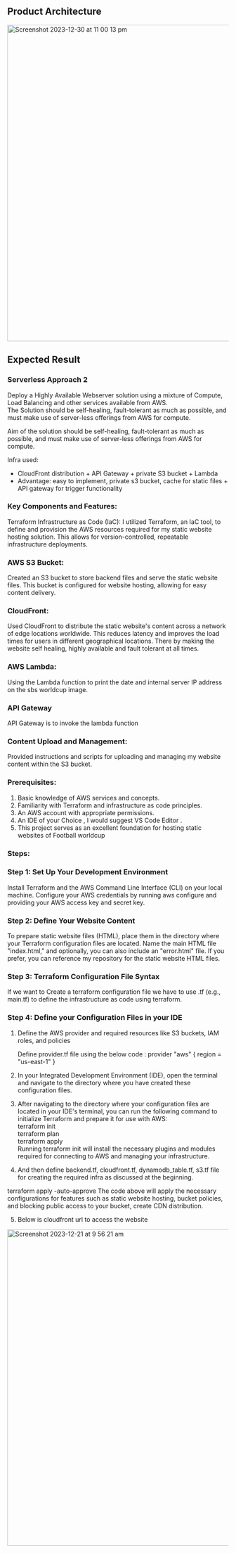 ## Product Architecture

<img width="720" alt="Screenshot 2023-12-30 at 11 00 13 pm" src="https://github.com/techielife9/sbs-tech-hiring-challenge-v1/assets/29218570/d80d1c93-6f32-4fe5-b151-0c6f9f115725">

## Expected Result

### Serverless Approach 2

Deploy a Highly Available Webserver solution using a mixture of Compute, Load Balancing and other services available from AWS. <br/>
The Solution should be self-healing, fault-tolerant as much as possible, and must make use of server-less offerings from AWS for compute. <br/>

Aim of the solution should be self-healing, fault-tolerant as much as possible, and must make use of server-less offerings from AWS for compute. <br/>

Infra used:  <br/>
  - CloudFront distribution + API Gateway + private S3 bucket + Lambda <br/>
  - Advantage: easy to implement, private s3 bucket, cache for static files + API gateway for trigger functionality  <br/>

###  Key Components and Features:
Terraform Infrastructure as Code (IaC):
I utilized Terraform, an IaC tool, to define and provision the AWS resources required for my static website hosting solution. This allows for version-controlled, repeatable infrastructure deployments.

### AWS S3 Bucket:
Created an S3 bucket to store backend files and serve the static website files. This bucket is configured for website hosting, allowing for easy content delivery.

###  CloudFront:
Used CloudFront to distribute the static website's content across a network of edge locations worldwide. This reduces latency and improves the load times for users in different geographical locations. There by making the website self healing, highly available and fault tolerant at all times.

###  AWS Lambda:
Using the Lambda function to print the date and internal server IP address on the sbs worldcup image.

### API Gateway
API Gateway is to invoke the lambda function

###  Content Upload and Management:
Provided instructions and scripts for uploading and managing my website content within the S3 bucket.

###  Prerequisites:
1. Basic knowledge of AWS services and concepts.
2. Familiarity with Terraform and infrastructure as code principles.
3. An AWS account with appropriate permissions.
4. An IDE of your Choice , I would suggest VS Code Editor .
5. This project serves as an excellent foundation for hosting static websites of Football worldcup

###  Steps:
### Step 1: Set Up Your Development Environment
Install Terraform and the AWS Command Line Interface (CLI) on your local machine. Configure your AWS credentials by running aws configure and providing your AWS access key and secret key.

###  Step 2: Define Your Website Content
To prepare static website files (HTML), place them in the directory where your Terraform configuration files are located. Name the main HTML file "index.html," and optionally, you can also include an "error.html" file. If you prefer, you can reference my repository for the static website HTML files.

###  Step 3: Terraform Configuration File Syntax
If we want to Create a terraform configuration file we have to use .tf (e.g., main.tf) to define the infrastructure as code using terraform.

###  Step 4: Define your Configuration Files in your IDE
1. Define the AWS provider and required resources like S3 buckets, IAM roles, and policies

    Define provider.tf file using the below code :
    provider "aws" {
        region = "us-east-1"
    }

2. In your Integrated Development Environment (IDE), open the terminal and navigate to the directory where you have created these configuration files.

3. After navigating to the directory where your configuration files are located in your IDE's terminal, you can run the following command to initialize Terraform and prepare it for use with AWS:<br/>
terraform init <br/>
terraform plan <br/>
terraform apply <br/>
Running terraform init will install the necessary plugins and modules required for connecting to AWS and managing your infrastructure.<br/>

4. And then define backend.tf, cloudfront.tf, dynamodb_table.tf, s3.tf file for creating the required infra as discussed at the beginning.

terraform apply -auto-approve
The code above will apply the necessary configurations for features such as static website hosting, bucket policies, and blocking public access to your bucket, create CDN distribution. <br/>

5. Below is cloudfront url to access the website
<img width="720" alt="Screenshot 2023-12-21 at 9 56 21 am" src="https://github.com/techielife9/sbs-tech-hiring-challenge/assets/29218570/739aedb5-d16b-4d22-8738-bcb7a93172f5">

  
